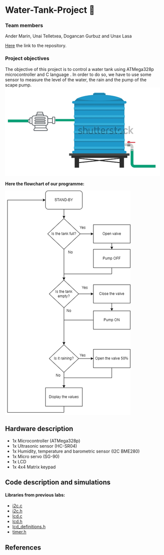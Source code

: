 # Water-Tank-Project 🚰

### Team members
Ander Marin, Unai Telletxea, Dogancan Gurbuz and Unax Lasa

[Here](https://github.com/unaxlasa/Water-Tank-Project) the link to the repository.

### Project objectives
The objective of this project is to control a water tank using ATMega328p microcontroller and C language . In order to do so, we have to use some sensor to measure the level of the water, the rain and the pump of the scape pump.
![your figure](https://github.com/unaxlasa/Water-Tank-Project/blob/main/Schema.png)

**Here the flowchart of our programme:**

![your figure](https://github.com/unaxlasa/Water-Tank-Project/blob/main/Flowchart.drawio.png)

## Hardware description

- 1x Microcontroller (ATMega328p)
- 1x Ultrasonic sensor (HC-SR04)
- 1x Humidity, temperature and barometric sensor (I2C BME280)
- 1x Micro servo (SG-90)
- 1x LCD
- 1x 4x4 Matrix keypad

## Code description and simulations

#### Libraries from previous labs:

* [i2c.c](WaterTank/WaterTank/i2c.c)
* [i2c.h](WaterTank/WaterTank/i2c.h)
* [lcd.c](WaterTank/WaterTank/lcd.c)
* [lcd.h](WaterTank/WaterTank/lcd.h)
* [lcd_definitions.h](WaterTank/WaterTank/lcd_definitions.h)
* [timer.h](WaterTank/WaterTank/timer.h) 







## References

